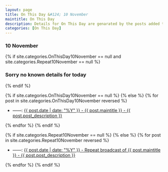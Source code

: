 ```yaml
---
layout: page
title: On This Day &#124; 10 November
maintitle: On This Day
description: Details for On This Day are genarated by the posts added to the website so the content is subject to changes/updates over time.
categories: [On This Day]
---
```


<h3>10 November</h3>

{% if site.categories.OnThisDay10November == null and site.categories.Repeat10November == null %}
  <h3>Sorry no known details for today</h3>
{% endif %}

{% if site.categories.OnThisDay10November == null %}
{% else %}
{% for post in site.categories.OnThisDay10November reversed %}
<ul>
<li> ——: <a href="{{ post.url }}">{{ post.date | date: "%Y" }} - {{ post.maintitle }} - {{ post.post_description }}</a></li>
</ul>
{% endfor %}
{% endif %}

{% if site.categories.Repeat10November == null %}
{% else %}
{% for post in site.categories.Repeat10November reversed %}
<ul>
<li> ——: <a href="{{ post.url }}">{{ post.date | date: "%Y" }} - Repeat broadcast of {{ post.maintitle }} - {{ post.post_description }}</a></li>
</ul>
{% endfor %}
{% endif %}

